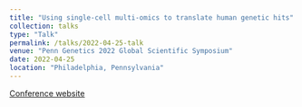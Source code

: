 ```yaml
---
title: "Using single-cell multi-omics to translate human genetic hits"
collection: talks
type: "Talk"
permalink: /talks/2022-04-25-talk
venue: "Penn Genetics 2022 Global Scientific Symposium"
date: 2022-04-25
location: "Philadelphia, Pennsylvania"
---
```

[Conference website](https://genetics.med.upenn.edu/symposium/)
